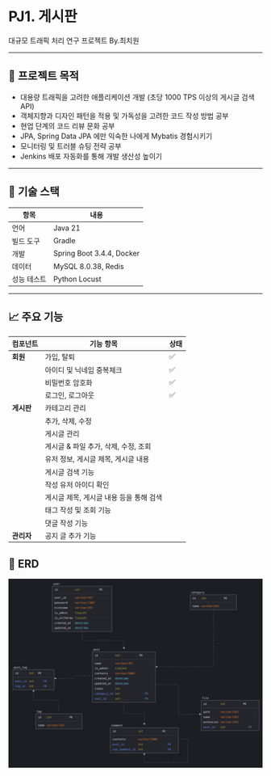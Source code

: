 # PJ1. 게시판
대규모 트래픽 처리 연구 프로젝트 By.최치원

---

## 📌 프로젝트 목적

- 대용량 트래픽을 고려한 애플리케이션 개발 (초당 1000 TPS 이상의 게시글 검색 API)
- 객체지향과 디자인 패턴을 적용 및 가독성을 고려한 코드 작성 방법 공부
- 현업 단계의 코드 리뷰 문화 공부
- JPA, Spring Data JPA 에만 익숙한 나에게 Mybatis 경험시키기
- 모니터링 및 트러블 슈팅 전략 공부
- Jenkins 배포 자동화를 통해 개발 생산성 높이기

---

## 🧰 기술 스택

| 항목     | 내용                        |
|--------|---------------------------|
| 언어     | Java 21                   |
| 빌드 도구  | Gradle                    |
| 개발     | Spring Boot 3.4.4, Docker |
| 데이터    | MySQL 8.0.38, Redis       |
| 성능 테스트 | Python Locust             |

---

## 📈 주요 기능

| 컴포넌트    | 기능 항목                   | 상태 |
|---------|-------------------------|----|
| **회원**  | 가입, 탈퇴                  | ✅  |
|         | 아이디 및 닉네임 중복체크          | ✅  |
|         | 비밀번호 암호화                | ✅  |
|         | 로그인, 로그아웃               | ✅  |
| **게시판** | 카테고리 관리                 |    |
|         | 추가, 삭제, 수정              |    |
|         | 게시글 관리                  |    |
|         | 게시글 & 파일 추가, 삭제, 수정, 조회 |    |
|         | 유저 정보, 게시글 제목, 게시글 내용   |    |
|         | 게시글 검색 기능               |    |
|         | 작성 유저 아이디 확인            |    |
|         | 게시글 제목, 게시글 내용 등을 통해 검색 |    |
|         | 태그 작성 및 조회 기능           |    |
|         | 댓글 작성 기능                |    |
| **관리자** | 공지 글 추가 기능              |    |

## 🗼 ERD

![ERD Preview](docs/erd.png)
